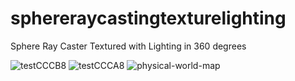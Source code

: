 # sphereraycastingtexturelighting
Sphere Ray Caster Textured with Lighting in 360 degrees

![testCCCB8](https://user-images.githubusercontent.com/19920254/146220343-c411921c-4ad6-497e-9efa-a45f3a91be1f.png)
![testCCCA8](https://user-images.githubusercontent.com/19920254/146220321-d48e7945-413d-4865-9538-2bafff25b503.png)
![physical-world-map](https://user-images.githubusercontent.com/19920254/146208055-776e0758-31e5-4e9c-bdf0-0a865b5413db.jpg)
